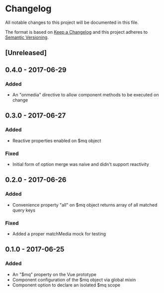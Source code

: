 # Changelog
All notable changes to this project will be documented in this file.

The format is based on [Keep a Changelog](http://keepachangelog.com/en/1.0.0/)
and this project adheres to [Semantic Versioning](http://semver.org/spec/v2.0.0.html).

## [Unreleased]

## 0.4.0 - 2017-06-29
### Added
- An "onmedia" directive to allow component methods to be executed on change

## 0.3.0 - 2017-06-27
### Added
- Reactive properties enabled on $mq object

### Fixed
- Initial form of option merge was naive and didn't support reactivity

## 0.2.0 - 2017-06-26
### Added
- Convenience property "all" on $mq object returns array of all matched query keys

### Fixed
- Added a proper matchMedia mock for testing

## 0.1.0 - 2017-06-25
### Added
- An "$mq" property on the Vue prototype
- Component configuration of the $mq object via global mixin
- Component option to declare an isolated $mq scope
